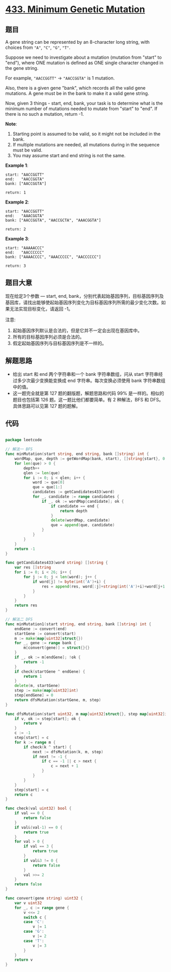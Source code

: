 # [433. Minimum Genetic Mutation](https://leetcode.com/problems/minimum-genetic-mutation/)


## 题目

A gene string can be represented by an 8-character long string, with choices from `"A"`, `"C"`, `"G"`, `"T"`.

Suppose we need to investigate about a mutation (mutation from "start" to "end"), where ONE mutation is defined as ONE single character changed in the gene string.

For example, `"AACCGGTT"` -> `"AACCGGTA"` is 1 mutation.

Also, there is a given gene "bank", which records all the valid gene mutations. A gene must be in the bank to make it a valid gene string.

Now, given 3 things - start, end, bank, your task is to determine what is the minimum number of mutations needed to mutate from "start" to "end". If there is no such a mutation, return -1.

**Note**:

1. Starting point is assumed to be valid, so it might not be included in the bank.
2. If multiple mutations are needed, all mutations during in the sequence must be valid.
3. You may assume start and end string is not the same.

**Example 1**:

    start: "AACCGGTT"
    end:   "AACCGGTA"
    bank: ["AACCGGTA"]
    
    return: 1

**Example 2**:

    start: "AACCGGTT"
    end:   "AAACGGTA"
    bank: ["AACCGGTA", "AACCGCTA", "AAACGGTA"]
    
    return: 2

**Example 3**:

    start: "AAAAACCC"
    end:   "AACCCCCC"
    bank: ["AAAACCCC", "AAACCCCC", "AACCCCCC"]
    
    return: 3


## 题目大意

现在给定3个参数 — start, end, bank，分别代表起始基因序列，目标基因序列及基因库，请找出能够使起始基因序列变化为目标基因序列所需的最少变化次数。如果无法实现目标变化，请返回 -1。

注意:

1. 起始基因序列默认是合法的，但是它并不一定会出现在基因库中。
2. 所有的目标基因序列必须是合法的。
3. 假定起始基因序列与目标基因序列是不一样的。


## 解题思路


- 给出 start 和 end 两个字符串和一个 bank 字符串数组，问从 start 字符串经过多少次最少变换能变换成 end 字符串。每次变换必须使用 bank 字符串数组中的值。
- 这一题完全就是第 127 题的翻版题，解题思路和代码 99% 是一样的。相似的题目也包括第 126 题。这一题比他们都要简单。有 2 种解法，BFS 和 DFS。具体思路可以见第 127 题的题解。



## 代码

```go

package leetcode

// 解法一 BFS
func minMutation(start string, end string, bank []string) int {
	wordMap, que, depth := getWordMap(bank, start), []string{start}, 0
	for len(que) > 0 {
		depth++
		qlen := len(que)
		for i := 0; i < qlen; i++ {
			word := que[0]
			que = que[1:]
			candidates := getCandidates433(word)
			for _, candidate := range candidates {
				if _, ok := wordMap[candidate]; ok {
					if candidate == end {
						return depth
					}
					delete(wordMap, candidate)
					que = append(que, candidate)
				}
			}
		}
	}
	return -1
}

func getCandidates433(word string) []string {
	var res []string
	for i := 0; i < 26; i++ {
		for j := 0; j < len(word); j++ {
			if word[j] != byte(int('A')+i) {
				res = append(res, word[:j]+string(int('A')+i)+word[j+1:])
			}
		}
	}
	return res
}

// 解法二 DFS
func minMutation1(start string, end string, bank []string) int {
	endGene := convert(end)
	startGene := convert(start)
	m := make(map[uint32]struct{})
	for _, gene := range bank {
		m[convert(gene)] = struct{}{}
	}
	if _, ok := m[endGene]; !ok {
		return -1
	}
	if check(startGene ^ endGene) {
		return 1
	}
	delete(m, startGene)
	step := make(map[uint32]int)
	step[endGene] = 0
	return dfsMutation(startGene, m, step)
}

func dfsMutation(start uint32, m map[uint32]struct{}, step map[uint32]int) int {
	if v, ok := step[start]; ok {
		return v
	}
	c := -1
	step[start] = c
	for k := range m {
		if check(k ^ start) {
			next := dfsMutation(k, m, step)
			if next != -1 {
				if c == -1 || c > next {
					c = next + 1
				}
			}
		}
	}
	step[start] = c
	return c
}

func check(val uint32) bool {
	if val == 0 {
		return false
	}
	if val&(val-1) == 0 {
		return true
	}
	for val > 0 {
		if val == 3 {
			return true
		}
		if val&3 != 0 {
			return false
		}
		val >>= 2
	}
	return false
}

func convert(gene string) uint32 {
	var v uint32
	for _, c := range gene {
		v <<= 2
		switch c {
		case 'C':
			v |= 1
		case 'G':
			v |= 2
		case 'T':
			v |= 3
		}
	}
	return v
}

```